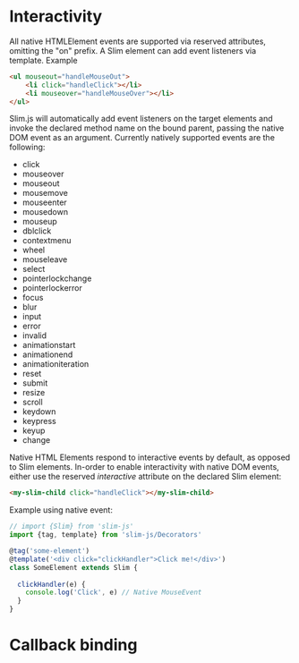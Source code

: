 # Interactivity
All native HTMLElement events are supported via reserved attributes, omitting the "on" prefix.
A Slim element can add event listeners via template. Example
```html
<ul mouseout="handleMouseOut">
    <li click="handleClick"></li>
    <li mouseover="handleMouseOver"></li>
</ul>
```
Slim.js will automatically add event listeners on the target elements and invoke the declared method name on the bound parent,
passing the native DOM event as an argument. 
Currently natively supported events are the following:

- click
- mouseover
- mouseout
- mousemove
- mouseenter
- mousedown
- mouseup
- dblclick
- contextmenu
- wheel
- mouseleave
- select
- pointerlockchange
- pointerlockerror
- focus
- blur
- input
- error
- invalid
- animationstart
- animationend
- animationiteration
- reset
- submit
- resize
- scroll
- keydown
- keypress
- keyup
- change

Native HTML Elements respond to interactive events by default, as opposed to Slim elements.
In-order to enable interactivity with native DOM events, either use the reserved *interactive* attribute on the declared
Slim element:
```html
<my-slim-child click="handleClick"></my-slim-child>
```

Example using native event:
```javascript
// import {Slim} from 'slim-js'
import {tag, template} from 'slim-js/Decorators'

@tag('some-element')
@template('<div click="clickHandler">Click me!</div>')
class SomeElement extends Slim {
  
  clickHandler(e) {
    console.log('Click', e) // Native MouseEvent
  }
}
```

# Callback binding